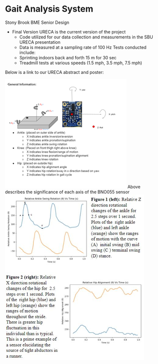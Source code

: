 # Gait Analysis System
Stony Brook BME Senior Design
- Final Version URECA is the current version of the project
  -  Code utilized for our data collection and measurements in the SBU URECA presentation
  -  Data is measured at a sampling rate of 100 Hz
Tests conducted include:
  - Sprinting indoors back and forth 15 m for 30 sec
  -  Treadmill tests at various speeds (1.5 mph, 3.5 mph, 7.5 mph)

Below is a link to our URECA abstract and poster:



![General Info](/ImagesFolder/General_Info.png)
Above describes the significance of each axis of the BNO055 sensor
![Some Data](/ImagesFolder/Gait_image.JPG)
